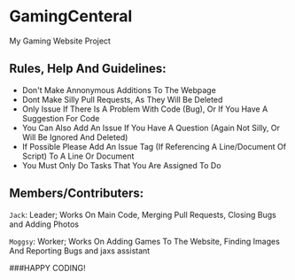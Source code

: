 # GamingCenteral
My Gaming Website Project

## Rules, Help And Guidelines:

- Don't Make Annonymous Additions To The Webpage
- Dont Make Silly Pull Requests, As They Will Be Deleted
- Only Issue If There Is A Problem With Code (Bug), Or If You Have A Suggestion For Code
- You Can Also Add An Issue If You Have A Question (Again Not Silly, Or Will Be Ignored And Deleted)
- If Possible Please Add An Issue Tag (If Referencing A Line/Document Of Script) To A Line Or Document
- You Must Only Do Tasks That You Are Assigned To Do


## Members/Contributers:

`Jack`: Leader;
	Works On Main Code, Merging Pull Requests, Closing Bugs and Adding Photos

`Moggsy`: Worker;
	Works On Adding Games To The Website, Finding Images And Reporting Bugs and jaxs assistant

###HAPPY CODING!